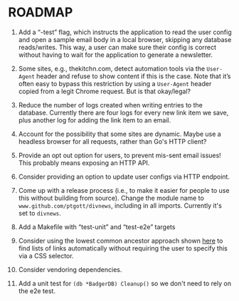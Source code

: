 # ROADMAP

1. Add a “-test” flag, which instructs the application to read the user config and open a sample email body in a local browser, skipping any database reads/writes. This way, a user can make sure their config is correct without having to wait for the application to generate a newsletter.

1. Some sites, e.g., thekitchn.com, detect automation tools via the `User-Agent` header and refuse to show content if this is the case. Note that it’s often easy to bypass this restriction by using a `User-Agent` header copied from a legit Chrome request. But is that okay/legal?

1. Reduce the number of logs created when writing entries to the database. Currently there are four logs for every new link item we save, plus another log for adding the link item to an email.

1. Account for the possibility that some sites are dynamic. Maybe use a headless browser for all requests, rather than Go's HTTP client?

1. Provide an opt out option for users, to prevent mis-sent email issues! This probably means exposing an HTTP API.

1. Consider providing an option to update user configs via HTTP endpoint.

1. Come up with a release process (i.e., to make it easier for people to use this without building from source). Change the module name to `www.github.com/ptgott/divnews`, including in all imports. Currently it's set to `divnews`.

1. Add a Makefile with “test-unit” and “test-e2e” targets

1. Consider using the lowest common ancestor approach shown [here](https://www.benawad.com/scraping-recipe-websites) to find lists of links automatically without requiring the user to specify this via a CSS selector.

1. Consider vendoring dependencies.

1. Add a unit test for `(db *BadgerDB) Cleanup()` so we don't need to rely on the e2e test.
